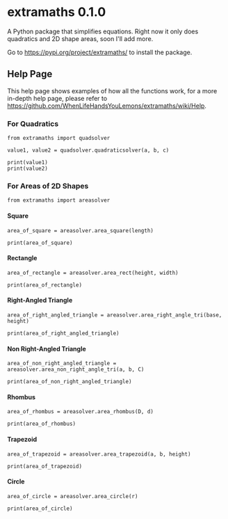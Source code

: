 # extramaths 0.1.0

A Python package that simplifies equations. Right now it only does quadratics and 2D shape areas, soon I'll add more.

Go to https://pypi.org/project/extramaths/ to install the package.


## Help Page

This help page shows examples of how all the functions work, for a more in-depth help page, please refer to https://github.com/WhenLifeHandsYouLemons/extramaths/wiki/Help.

### For Quadratics

~~~
from extramaths import quadsolver
~~~

~~~
value1, value2 = quadsolver.quadraticsolver(a, b, c)

print(value1)
print(value2)
~~~

### For Areas of 2D Shapes

~~~
from extramaths import areasolver
~~~

#### Square

~~~
area_of_square = areasolver.area_square(length)

print(area_of_square)
~~~

#### Rectangle

~~~
area_of_rectangle = areasolver.area_rect(height, width)

print(area_of_rectangle)
~~~

#### Right-Angled Triangle

~~~
area_of_right_angled_triangle = areasolver.area_right_angle_tri(base, height)

print(area_of_right_angled_triangle)
~~~

#### Non Right-Angled Triangle

~~~
area_of_non_right_angled_triangle = areasolver.area_non_right_angle_tri(a, b, C)

print(area_of_non_right_angled_triangle)
~~~

#### Rhombus

~~~
area_of_rhombus = areasolver.area_rhombus(D, d)

print(area_of_rhombus)
~~~

#### Trapezoid

~~~
area_of_trapezoid = areasolver.area_trapezoid(a, b, height)

print(area_of_trapezoid)
~~~

#### Circle

~~~
area_of_circle = areasolver.area_circle(r)

print(area_of_circle)
~~~
